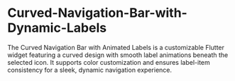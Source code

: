 # Curved-Navigation-Bar-with-Dynamic-Labels
The Curved Navigation Bar with Animated Labels is a customizable Flutter widget featuring a curved design with smooth label animations beneath the selected icon. It supports color customization and ensures label-item consistency for a sleek, dynamic navigation experience.
